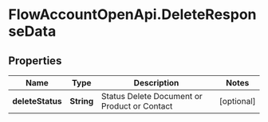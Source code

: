 # FlowAccountOpenApi.DeleteResponseData

## Properties

Name | Type | Description | Notes
------------ | ------------- | ------------- | -------------
**deleteStatus** | **String** |  Status Delete Document or Product or Contact | [optional] 


